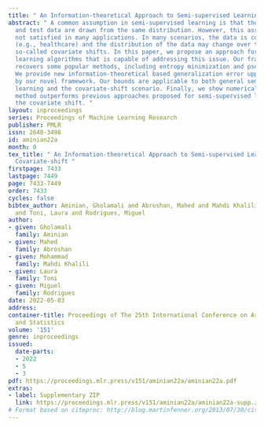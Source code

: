 ```yaml
---
title: " An Information-theoretical Approach to Semi-supervised Learning under Covariate-shift "
abstract: " A common assumption in semi-supervised learning is that the labeled, unlabeled,
  and test data are drawn from the same distribution. However, this assumption is
  not satisfied in many applications. In many scenarios, the data is collected sequentially
  (e.g., healthcare) and the distribution of the data may change over time often exhibiting
  so-called covariate shifts. In this paper, we propose an approach for semi-supervised
  learning algorithms that is capable of addressing this issue. Our framework also
  recovers some popular methods, including entropy minimization and pseudo-labeling.
  We provide new information-theoretical based generalization error upper bounds inspired
  by our novel framework. Our bounds are applicable to both general semi-supervised
  learning and the covariate-shift scenario. Finally, we show numerically that our
  method outperforms previous approaches proposed for semi-supervised learning under
  the covariate shift. "
layout: inproceedings
series: Proceedings of Machine Learning Research
publisher: PMLR
issn: 2640-3498
id: aminian22a
month: 0
tex_title: " An Information-theoretical Approach to Semi-supervised Learning under
  Covariate-shift "
firstpage: 7433
lastpage: 7449
page: 7433-7449
order: 7433
cycles: false
bibtex_author: Aminian, Gholamali and Abroshan, Mahed and Mahdi Khalili, Mohammad
  and Toni, Laura and Rodrigues, Miguel
author:
- given: Gholamali
  family: Aminian
- given: Mahed
  family: Abroshan
- given: Mohammad
  family: Mahdi Khalili
- given: Laura
  family: Toni
- given: Miguel
  family: Rodrigues
date: 2022-05-03
address:
container-title: Proceedings of The 25th International Conference on Artificial Intelligence
  and Statistics
volume: '151'
genre: inproceedings
issued:
  date-parts:
  - 2022
  - 5
  - 3
pdf: https://proceedings.mlr.press/v151/aminian22a/aminian22a.pdf
extras:
- label: Supplementary ZIP
  link: https://proceedings.mlr.press/v151/aminian22a/aminian22a-supp.zip
# Format based on citeproc: http://blog.martinfenner.org/2013/07/30/citeproc-yaml-for-bibliographies/
---
```


